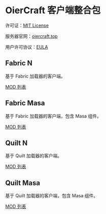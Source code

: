 # OierCraft 客户端整合包
许可证：[MIT License](https://github.com/OIER-CRAFT-DEV-TEAM/client-pack/blob/main/LICENSE)

服务器官网：[oiercraft.top](https://oiercraft.top)

用户许可协议：[EULA]()
## Fabric N
基于 Fabric 加载器的客户端。

[MOD 列表]()
## Fabric Masa
基于 Fabric 加载器的客户端，包含 Masa 组件。

[MOD 列表]()
## Quilt N
基于 Quilt 加载器的客户端。

[MOD 列表]()
## Quilt Masa
基于 Quilt 加载器的客户端，包含 Masa 组件。

[MOD 列表]()
## Forge
基于 Forge 加载器的客户端。

[MOD 列表]()
## NeoForge
基于 NeoForge 加载器的客户端。

[MOD 列表]()
